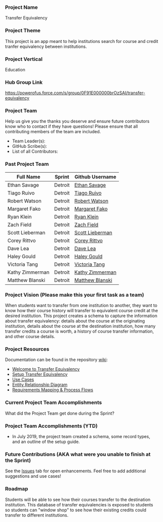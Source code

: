 ### Project Name
Transfer Equivalency

### Project Theme
This project is an app meant to help institutions search for course and credit tranfer equivalency between institutions.

### Project Vertical
Education

### Hub Group Link
https://powerofus.force.com/s/group/0F91E000000brOzSAI/transfer-equivalency

### Project Team
Help us give you the thanks you deserve and ensure future contributors know who to contact if they have questions! Please ensure that all contributing members of the team are included.
* Team Leader(s): 
* GitHub Scribe(s): 
* List of all Contributors:

### Past Project Team

Full Name       | Sprint        | Github Username
------------    | ------------- | -------------
Ethan Savage    | Detroit       | [Ethan Savage](https://github.com/Ejsavage)
Tiago Ruivo     | Detroit       | [Tiago Ruivo](https://github.com/tiagoruivo)
Robert Watson   | Detroit       | [Robert Watson](https://github.com/robertbwatson)
Margaret Fako   | Detroit       | [Margaret Fako](https://github.com/margaretfako)
Ryan Klein      | Detroit       | [Ryan Klein](https://github.com/kleinryan)
Zach Field      | Detroit       | [Zach Field](https://github.com/P0und-cake)
Scott Lieberman | Detroit       | [Scott Lieberman](https://github.com/ScottLiebermn)
Corey Rittvo    | Detroit       | [Corey Rittvo](https://github.com/coreyrittvo)
Dave Lea        | Detroit       | [Dave Lea](https://github.com/Dave-SFDO)
Haley Gould     | Detroit       | [Haley Gould](https://github.com/haleymgould)
Victoria Tang   | Detroit       | [Victoria Tang](https://github.com/vtangToD)
Kathy Zimmerman | Detroit       | [Kathy Zimmerman](https://github.com/KathyZimmerman)
Matthew Blanski | Detroit       | [Matthew Blanski](https://github.com/MatthewBlanski)

### Project Vision (Please make this your first task as a team)

When students want to transfer from one institution to another, they want to know how their course history will transfer to equivalent course credit at the desired institution. This project creates a schema to capture the information about transfer equivalency: details about the course at the originating institution, details about the course at the destination institution, how many transfer credits a course is worth, a history of course transfer information, and other course details.

### Project Resources
Documentation can be found in the repository [wiki](https://github.com/SFDO-Sprint-2019-Detroit/transfer-equivalency/wiki):

* [Welcome to Transfer Equivalency](https://github.com/SFDO-Sprint-2019-Detroit/transfer-equivalency/wiki/Welcome-to-Transfer-Equivalency)
* [Setup Transfer Equivalency](https://github.com/SFDO-Sprint-2019-Detroit/transfer-equivalency/wiki/Setup-Transfer-Equivalency)
* [Use Cases](https://github.com/SFDO-Sprint-2019-Detroit/transfer-equivalency/wiki/Use-Cases)
* [Entity Relationship Diagram](https://github.com/SFDO-Sprint-2019-Detroit/transfer-equivalency/wiki/Entity-Relationship-Diagram)
* [Requirements Mapping & Process Flows](https://github.com/SFDO-Sprint-2019-Detroit/transfer-equivalency/wiki/Requirements-Mapping-&-Process-Flows)

### Current Project Team Accomplishments
What did the Project Team get done during the Sprint?

### Project Team Accomplishments (YTD)
* In July 2019, the project team created a schema, some record types, and an outline of the setup guide.

### Future Contributions (AKA what were you unable to finish at the Sprint)
See the [Issues](https://github.com/SFDO-Sprint-2019-Philadelphia/transfer-equivalency/issues) tab for open enhancements. Feel free to add additional suggestions and use cases!

### Roadmap
Students will be able to see how their courses transfer to the destination institution. This database of transfer equivalencies is exposed to students so students can "window shop" to see how their existing credits could transfer to different institutions.
